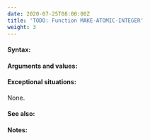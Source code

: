 ```yaml
---
date: 2020-07-25T08:00:00Z
title: 'TODO: Function MAKE-ATOMIC-INTEGER'
weight: 3
---
```


#### Syntax:

#### Arguments and values:

#### Exceptional situations:

None.

#### See also:

#### Notes:
